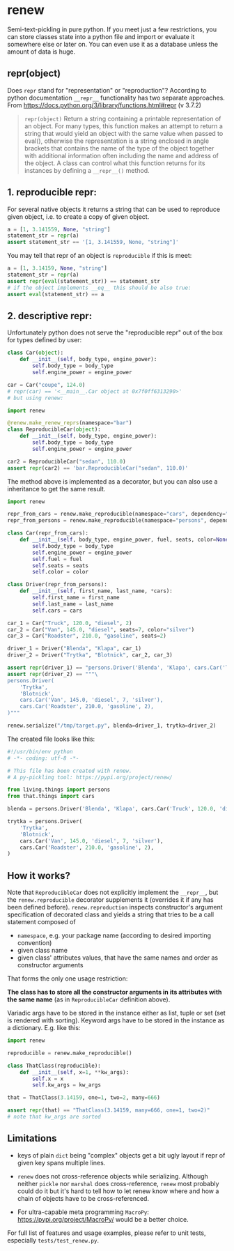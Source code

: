 # renew

Semi-text-pickling in pure python.
If you meet just a few restrictions, you can store classes
state into a python file and import or evaluate it somewhere 
else or later on. You can even use it as a database unless 
the amount of data is huge.

## repr(object)

Does `repr` stand for "representation" or "reproduction"?
According to python documentation `__repr__` functionality has two 
separate approaches. From https://docs.python.org/3/library/functions.html#repr (v 3.7.2)

> `repr(object)` Return a string containing a printable representation of an object. 
> For many types, this function makes an attempt to return a string 
> that would yield an object with the same value when passed to eval(), 
> otherwise the representation is a string enclosed in angle brackets 
> that contains the name of the type of the object together with 
> additional information often including the name and address of
> the object. A class can control what this function returns for
> its instances by defining a `__repr__()` method.


## 1. reproducible repr:
For several native objects it returns a string that can be used 
to reproduce given object, i.e. to create a copy of given object.


```python
a = [1, 3.141559, None, "string"]
statement_str = repr(a)
assert statement_str == '[1, 3.141559, None, "string"]'

```

You may tell that repr of an object is `reproducible` if this is meet:

```python
a = [1, 3.14159, None, "string"]
statement_str = repr(a)
assert repr(eval(statement_str)) == statement_str
# if the object implements __eq__ this should be also true:
assert eval(statement_str) == a
``` 

## 2. descriptive repr:
Unfortunately python does not serve the "reproducible repr" out of the box
for types defined by user:

```python
class Car(object):
    def __init__(self, body_type, engine_power):
        self.body_type = body_type
        self.engine_power = engine_power

car = Car("coupe", 124.0)
# repr(car) == '<__main__.Car object at 0x7f0ff6313290>'
# but using renew:

import renew

@renew.make_renew_reprs(namespace="bar")
class ReproducibleCar(object):
    def __init__(self, body_type, engine_power):
        self.body_type = body_type
        self.engine_power = engine_power

car2 = ReproducibleCar("sedan", 110.0)
assert repr(car2) == 'bar.ReproducibleCar("sedan", 110.0)'
```

The method above is implemented as a decorator, but you can also use a inheritance to get the same result.  

```python
import renew

repr_from_cars = renew.make_reproducible(namespace="cars", dependency="that.things")
repr_from_persons = renew.make_reproducible(namespace="persons", dependency="living.things")

class Car(repr_from_cars):
    def __init__(self, body_type, engine_power, fuel, seats, color=None):
        self.body_type = body_type
        self.engine_power = engine_power
        self.fuel = fuel
        self.seats = seats
        self.color = color

class Driver(repr_from_persons):
    def __init__(self, first_name, last_name, *cars):
        self.first_name = first_name
        self.last_name = last_name
        self.cars = cars

car_1 = Car("Truck", 120.0, "diesel", 2)
car_2 = Car("Van", 145.0, "diesel", seats=7, color="silver")
car_3 = Car("Roadster", 210.0, "gasoline", seats=2)

driver_1 = Driver("Blenda", "Klapa", car_1)
driver_2 = Driver("Trytka", "Blotnick", car_2, car_3)

assert repr(driver_1) == "persons.Driver('Blenda', 'Klapa', cars.Car('Truck', 120.0, 'diesel', 2))"
assert repr(driver_2) == """\
persons.Driver(
    'Trytka',
    'Blotnick',
    cars.Car('Van', 145.0, 'diesel', 7, 'silver'),
    cars.Car('Roadster', 210.0, 'gasoline', 2),
)"""

renew.serialize("/tmp/target.py", blenda=driver_1, trytka=driver_2)
```

The created file looks like this:

```python
#!/usr/bin/env python
# -*- coding: utf-8 -*-

# This file has been created with renew.
# A py-pickling tool: https://pypi.org/project/renew/

from living.things import persons
from that.things import cars

blenda = persons.Driver('Blenda', 'Klapa', cars.Car('Truck', 120.0, 'diesel', 2))

trytka = persons.Driver(
    'Trytka',
    'Blotnick',
    cars.Car('Van', 145.0, 'diesel', 7, 'silver'),
    cars.Car('Roadster', 210.0, 'gasoline', 2),
)

```

## How it works?
Note that `ReproducibleCar` does not explicitly implement the `__repr__`, but the `renew.reproducible`
decorator supplements it (overrides it if any has been defined before). 
`renew.reproduction` inspects constructor's argument specification 
of decorated class and yields a string that tries to be a call statement composed of 
* `namespace`, e.g. your package name (according to desired importing convention)
* given class name 
* given class' attributes values, that have the same names and order as constructor arguments

That forms the only one usage restriction:

**The class has to store all the constructor arguments in its attributes with the same 
name** (as in `ReproducibleCar` definition above).

Variadic args have to be stored in the instance either as list, tuple or set (set is rendered with sorting).
Keyword args have to be stored in the instance as a dictionary.
E.g. like this:
 
```python
import renew

reproducible = renew.make_reproducible()

class ThatClass(reproducible):
    def __init__(self, x=1, **kw_args):
        self.x = x
        self.kw_args = kw_args

that = ThatClass(3.14159, one=1, two=2, many=666)

assert repr(that) == "ThatClass(3.14159, many=666, one=1, two=2)" 
# note that kw_args are sorted
```
## Limitations

* keys of plain `dict` being "complex" objects get a bit ugly layout if repr of given key spans multiple lines.
* `renew` does not cross-reference objects while serializing.
  Although neither `pickle` nor `marshal` does cross-reference, `renew` most probably could do it but it's
  hard to tell how to let renew know where and how a chain of objects have to be cross-referenced.

* For ultra-capable meta programming `MacroPy`: https://pypi.org/project/MacroPy/ would be a better choice.

For full list of features and usage examples, please refer to unit tests, especially `tests/test_renew.py`.
